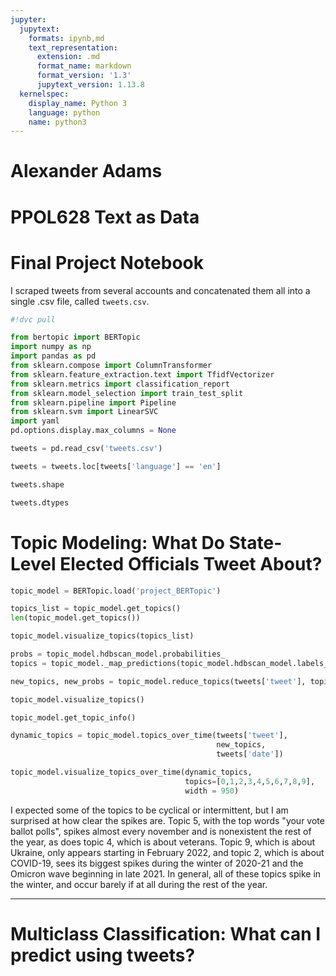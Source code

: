 ```yaml
---
jupyter:
  jupytext:
    formats: ipynb,md
    text_representation:
      extension: .md
      format_name: markdown
      format_version: '1.3'
      jupytext_version: 1.13.8
  kernelspec:
    display_name: Python 3
    language: python
    name: python3
---
```


# Alexander Adams

# PPOL628 Text as Data

# Final Project Notebook


I scraped tweets from several accounts and concatenated them all into a single .csv file, called `tweets.csv`.

```python
#!dvc pull
```

```python
from bertopic import BERTopic
import numpy as np
import pandas as pd
from sklearn.compose import ColumnTransformer
from sklearn.feature_extraction.text import TfidfVectorizer
from sklearn.metrics import classification_report
from sklearn.model_selection import train_test_split
from sklearn.pipeline import Pipeline
from sklearn.svm import LinearSVC
import yaml
pd.options.display.max_columns = None
```

```python
tweets = pd.read_csv('tweets.csv')
```

```python
tweets = tweets.loc[tweets['language'] == 'en']
```

```python
tweets.shape
```

```python
tweets.dtypes
```

# Topic Modeling: What Do State-Level Elected Officials Tweet About?

```python
topic_model = BERTopic.load('project_BERTopic')
```

```python
topics_list = topic_model.get_topics()
len(topic_model.get_topics())
```

```python
topic_model.visualize_topics(topics_list)
```

```python
probs = topic_model.hdbscan_model.probabilities_
topics = topic_model._map_predictions(topic_model.hdbscan_model.labels_)
```

```python
new_topics, new_probs = topic_model.reduce_topics(tweets['tweet'], topics, probs, nr_topics = 10)
```

```python
topic_model.visualize_topics()
```

```python
topic_model.get_topic_info()
```

```python
dynamic_topics = topic_model.topics_over_time(tweets['tweet'],
                                              new_topics, 
                                              tweets['date'])
```

```python
topic_model.visualize_topics_over_time(dynamic_topics,
                                       topics=[0,1,2,3,4,5,6,7,8,9],
                                       width = 950)
```

I expected some of the topics to be cyclical or intermittent, but I am surprised at how clear the spikes are. Topic 5, with the top words "your vote ballot polls", spikes almost every november and is nonexistent the rest of the year, as does topic 4, which is about veterans. Topic 9, which is about Ukraine, only appears starting in February 2022, and topic 2, which is about COVID-19, sees its biggest spikes during the winter of 2020-21 and the Omicron wave beginning in late 2021. In general, all of these topics spike in the winter, and occur barely if at all during the rest of the year.


___________

# Multiclass Classification: What can I predict using tweets?

```python

```
